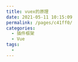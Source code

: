 ```yaml
---
title: vuex的原理
date: 2021-05-11 10:15:09
permalink: /pages/c41ff0/
categories:
  - 插件框架
  - Vue
tags:
  -
---
```

